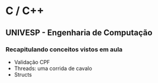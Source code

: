 # C / C++

## UNIVESP - Engenharia de Computação

### Recapitulando conceitos vistos em aula

- Validação CPF
- Threads: uma corrida de cavalo
- Structs

